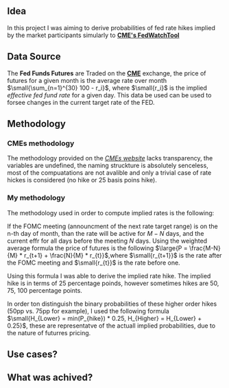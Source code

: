 ## Idea

In this project I was aiming to derive probabilities of fed rate hikes implied by the market participants simularly to [**CME's FedWatchTool**](https://www.cmegroup.com/markets/interest-rates/cme-fedwatch-tool.html) 

## Data Source 

The **Fed Funds Futures** are Traded on the [**CME**](https://www.cmegroup.com "The link to exchange") exchange, the price of futures for a given month is the average rate over month $\small{\sum_{n=1}^{30} 100 - r_i}$,  where $\small{r_i}$ is the implied *effective fed fund rate* for a given day. This data be used  can be used to forsee changes in the current target rate of the FED. 

## Methodology

### CMEs methodology 
The methodology provided on the [*CMEs website*](https://www.cmegroup.com/education/demos-and-tutorials/fed-funds-futures-probability-tree-calculator.html) lacks transparency, the variables are undefined, the naming struckture is absolutely senceless, most of the compuatations are not avalible and only a trivial case of rate hickes is  considered (no hike or 25 basis poins hike). 

### My methodology 

The methodology used in order to compute implied rates is the following: 

If the FOMC meeting (announcment of the next rate target range) is on the n-th day of month, than the rate will be active for $M-N$ days, and the current effr for all days before the meeting $N$ days. Using the weighted average formula the price of futures is the following $\large{P = \frac{M-N}{M} * r_{t+1} + \frac{N}{M} * r_{t}}$,where $\small{r_{t+1}}$ is the rate after the FOMC meeting and $\small{r_{t}}$ is the rate before one. 

 Using this formula I was able to derive the implied rate hike. The implied hike is in terms of 25 percentage poinds, however sometimes hikes are 50, 75, 100 percentage points. 

In order ton distinguish the binary probabilities of these higher order hikes (50pp vs. 75pp for example), I used the following formula $\small{H_{Lower} = min(P_{hike}) * 0.25, H_{Higher} = H_{Lower} + 0.25}$, these are representatve of the actuall implied probabilities, due to the nature of futurres pricing. 

## Use cases? 

## What was achived? 

